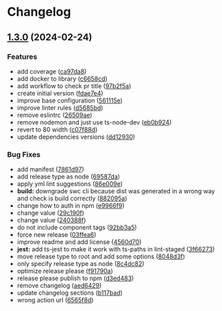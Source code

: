 # Changelog

## [1.3.0](https://github.com/AlbertHernandez/typescript-library-template/compare/v1.2.1...v1.3.0) (2024-02-24)


### Features

* add coverage ([ca97da8](https://github.com/AlbertHernandez/typescript-library-template/commit/ca97da817b5eb4a29388623b27c8136f0465f527))
* add docker to library ([c6658cd](https://github.com/AlbertHernandez/typescript-library-template/commit/c6658cd454375396d0223ddd0d8b9304ad762151))
* add workflow to check pr title ([97b2f5a](https://github.com/AlbertHernandez/typescript-library-template/commit/97b2f5aaaf4664f9afa3f5efbbaa1ce2377fae55))
* create initial version ([fdae7e4](https://github.com/AlbertHernandez/typescript-library-template/commit/fdae7e4c3e1a858b1fd1e1e692abb08c85d5ae1a))
* improve base configuration ([561115e](https://github.com/AlbertHernandez/typescript-library-template/commit/561115e47965aaa97ccccc584e6d6f2fbd9d231b))
* improve linter rules ([d5685bd](https://github.com/AlbertHernandez/typescript-library-template/commit/d5685bd049e27f69a84a5cbf8dbf82f4e0aebb4a))
* remove eslintrc ([26509ae](https://github.com/AlbertHernandez/typescript-library-template/commit/26509ae1aa5270740a12d7e9f667f0405be36555))
* remove nodemon and just use ts-node-dev ([eb0b924](https://github.com/AlbertHernandez/typescript-library-template/commit/eb0b924e3062be369fe1a3e873e8f714de930df4))
* revert to 80 width ([c07f88d](https://github.com/AlbertHernandez/typescript-library-template/commit/c07f88d5bc99090aae93a5bc8cc03921ba75cc8f))
* update dependencies versions ([dd12930](https://github.com/AlbertHernandez/typescript-library-template/commit/dd12930335ad1ec25ff184cbe5c88d1aea121f5b))


### Bug Fixes

* add manifest ([7861d97](https://github.com/AlbertHernandez/typescript-library-template/commit/7861d97521122dd54e863b4c4de2815e891c85aa))
* add release type as node ([69587da](https://github.com/AlbertHernandez/typescript-library-template/commit/69587da583a71ab3379ed1999a136dc18357abef))
* apply yml lint suggestions ([86e009e](https://github.com/AlbertHernandez/typescript-library-template/commit/86e009e08ff7ad53f3f148251c35f032ea8fb9b5))
* **build:** downgrade swc cli because dist was generated in a wrong way and check is build correctly ([882095a](https://github.com/AlbertHernandez/typescript-library-template/commit/882095a210c14073efafaa54729ad80a214671fc))
* change how to auth in npm ([e9966f9](https://github.com/AlbertHernandez/typescript-library-template/commit/e9966f9846bd97dccc7d418c85980c72edd79ab3))
* change value ([29c190f](https://github.com/AlbertHernandez/typescript-library-template/commit/29c190f2fd501f722b3190a00b128b80ddddf188))
* change value ([240388f](https://github.com/AlbertHernandez/typescript-library-template/commit/240388f2e4992816d741e953b6007ba8eddcb2fb))
* do not include component tags ([92bb3a5](https://github.com/AlbertHernandez/typescript-library-template/commit/92bb3a58d7b7f653e02f5ac980d08d5c3cc3bff4))
* force new release ([03ffea6](https://github.com/AlbertHernandez/typescript-library-template/commit/03ffea603a4e2acd0b087d5699abcd0c19437fb6))
* improve readme and add license ([4560d70](https://github.com/AlbertHernandez/typescript-library-template/commit/4560d7002b7c5b17cc6cc49c5a67667b231acd3b))
* **jest:** add ts-jest to make it work with ts-paths in lint-staged ([3f66273](https://github.com/AlbertHernandez/typescript-library-template/commit/3f66273278be62860f0562c985db7822d5946fb5))
* move release type to root and add some options ([8048d3f](https://github.com/AlbertHernandez/typescript-library-template/commit/8048d3f1ea235e9f245aeeac445d39545ffc476a))
* only specify release type as node ([8c4dc82](https://github.com/AlbertHernandez/typescript-library-template/commit/8c4dc82690ff2dc08fa7db8fdd6afbcf1e3d5801))
* optimize release please ([f91790a](https://github.com/AlbertHernandez/typescript-library-template/commit/f91790a2e28e14ff4309b36b3809e1a8f507bc66))
* release please publish to npm ([d3ed483](https://github.com/AlbertHernandez/typescript-library-template/commit/d3ed4833ba1000268c17edb7d65adde2a6b9fac0))
* remove changelog ([aed6429](https://github.com/AlbertHernandez/typescript-library-template/commit/aed6429e89d87c6046d9ba9e4a00434be845c3da))
* update changelog sections ([b117bad](https://github.com/AlbertHernandez/typescript-library-template/commit/b117bad797492d5e3be3638981a880748986cbe9))
* wrong action url ([6565f8d](https://github.com/AlbertHernandez/typescript-library-template/commit/6565f8db999a7c64f10a4c92bef812a30bde5672))
